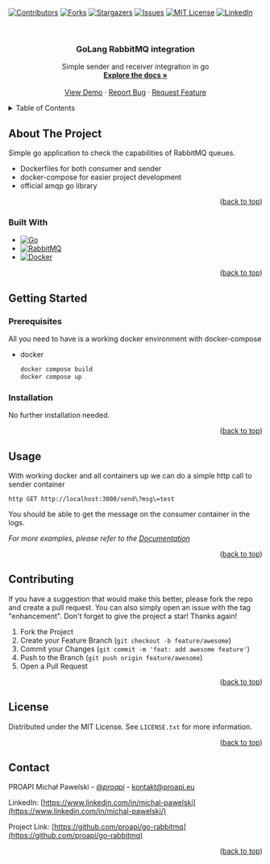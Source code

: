 <a name="readme-top"></a>

[![Contributors][contributors-shield]][contributors-url]
[![Forks][forks-shield]][forks-url]
[![Stargazers][stars-shield]][stars-url]
[![Issues][issues-shield]][issues-url]
[![MIT License][license-shield]][license-url]
[![LinkedIn][linkedin-shield]][linkedin-url]



<!-- PROJECT LOGO -->
<br />
<div align="center">
<h3 align="center">GoLang RabbitMQ integration</h3>

  <p align="center">
    Simple sender and receiver integration in go
    <br />
    <a href="https://github.com/proapi/go-rabbitmq"><strong>Explore the docs »</strong></a>
    <br />
    <br />
    <a href="https://github.com/proapi/go-rabbitmq">View Demo</a>
    ·
    <a href="https://github.com/proapi/go-rabbitmq/issues">Report Bug</a>
    ·
    <a href="https://github.com/proapi/go-rabbitmq/issues">Request Feature</a>
  </p>
</div>



<!-- TABLE OF CONTENTS -->
<details>
  <summary>Table of Contents</summary>
  <ol>
    <li>
      <a href="#about-the-project">About The Project</a>
      <ul>
        <li><a href="#built-with">Built With</a></li>
      </ul>
    </li>
    <li>
      <a href="#getting-started">Getting Started</a>
      <ul>
        <li><a href="#prerequisites">Prerequisites</a></li>
        <li><a href="#installation">Installation</a></li>
      </ul>
    </li>
    <li><a href="#usage">Usage</a></li>
    <li><a href="#contributing">Contributing</a></li>
    <li><a href="#license">License</a></li>
    <li><a href="#contact">Contact</a></li>
  </ol>
</details>



<!-- ABOUT THE PROJECT -->
## About The Project

Simple go application to check the capabilities of RabbitMQ queues.

* Dockerfiles for both consumer and sender
* docker-compose for easier project development
* official amqp go library


<p align="right">(<a href="#readme-top">back to top</a>)</p>



### Built With

* [![Go][Go]][Go-url]
* [![RabbitMQ][RabbitMQ]][RabbitMQ-url]
* [![Docker][Docker]][Docker-url]

<p align="right">(<a href="#readme-top">back to top</a>)</p>



<!-- GETTING STARTED -->
## Getting Started

### Prerequisites

All you need to have is a working docker environment with docker-compose
* docker
  ```sh
  docker compose build
  docker compose up
  ```

### Installation

No further installation needed.

<p align="right">(<a href="#readme-top">back to top</a>)</p>



<!-- USAGE EXAMPLES -->
## Usage

With working docker and all containers up we can do a simple http call to sender container

```shell
http GET http://localhost:3000/send\?msg\=test
```

You should be able to get the message on the consumer container in the logs.

_For more examples, please refer to the [Documentation](https://github.com/proapi/go-rabbitmq)_

<p align="right">(<a href="#readme-top">back to top</a>)</p>



<!-- CONTRIBUTING -->
## Contributing

If you have a suggestion that would make this better, please fork the repo and create a pull request. You can also simply open an issue with the tag "enhancement".
Don't forget to give the project a star! Thanks again!

1. Fork the Project
2. Create your Feature Branch (`git checkout -b feature/awesome`)
3. Commit your Changes (`git commit -m 'feat: add awesome feature'`)
4. Push to the Branch (`git push origin feature/awesome`)
5. Open a Pull Request

<p align="right">(<a href="#readme-top">back to top</a>)</p>



<!-- LICENSE -->
## License

Distributed under the MIT License. See `LICENSE.txt` for more information.

<p align="right">(<a href="#readme-top">back to top</a>)</p>



<!-- CONTACT -->
## Contact

PROAPI Michał Pawelski - [@_proapi_](https://twitter.com/_proapi_) - kontakt@proapi.eu

LinkedIn: [https://www.linkedin.com/in/michal-pawelski](https://www.linkedin.com/in/michal-pawelski/)

Project Link: [https://github.com/proapi/go-rabbitmq](https://github.com/proapi/go-rabbitmq)

<p align="right">(<a href="#readme-top">back to top</a>)</p>



<!-- MARKDOWN LINKS & IMAGES -->
<!-- https://www.markdownguide.org/basic-syntax/#reference-style-links -->
[contributors-shield]: https://img.shields.io/github/contributors/proapi/go-rabbitmq.svg?style=for-the-badge
[contributors-url]: https://github.com/proapi/go-rabbitmq/graphs/contributors
[forks-shield]: https://img.shields.io/github/forks/proapi/go-rabbitmq.svg?style=for-the-badge
[forks-url]: https://github.com/proapi/go-rabbitmq/network/members
[stars-shield]: https://img.shields.io/github/stars/proapi/go-rabbitmq.svg?style=for-the-badge
[stars-url]: https://github.com/proapi/go-rabbitmq/stargazers
[issues-shield]: https://img.shields.io/github/issues/proapi/go-rabbitmq.svg?style=for-the-badge
[issues-url]: https://github.com/proapi/go-rabbitmq/issues
[license-shield]: https://img.shields.io/github/license/proapi/go-rabbitmq.svg?style=for-the-badge
[license-url]: https://github.com/proapi/go-rabbitmq/blob/master/LICENSE.txt
[linkedin-shield]: https://img.shields.io/badge/-LinkedIn-black.svg?style=for-the-badge&logo=linkedin&colorB=555
[linkedin-url]: https://www.linkedin.com/in/michal-pawelski/
[Go]: https://img.shields.io/badge/go-000000?style=for-the-badge&logo=go
[Go-url]: https://go.dev/
[RabbitMQ]: https://img.shields.io/badge/RabbitMQ-000000?style=for-the-badge&logo=rabbitmq
[RabbitMQ-url]: https://www.rabbitmq.com
[Docker]: https://img.shields.io/badge/Docker-000000?style=for-the-badge&logo=docker
[Docker-url]: https://www.docker.com/
